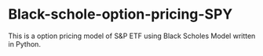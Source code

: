 # Black-schole-option-pricing-SPY
This is a option pricing model of S&amp;P ETF using Black Scholes Model written in Python. 
